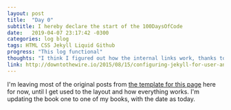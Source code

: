```yaml
---
layout: post
title:  "Day 0"
subtitle: I hereby declare the start of the 100DaysOfCode
date:   2019-04-07 23:17:42 -0300
categories: log blog
tags: HTML CSS Jekyll Liquid Github
progress: "This log functional"
thoughts: "I think I figured out how the internal links work, thanks to the link below. Site seems to be functional."
link: http://downtothewire.io/2015/08/15/configuring-jekyll-for-user-and-project-github-pages/
---
```


I'm leaving most of the original posts from [the template for this page](https://100daysof.netlify.com/) here for now, until I get used to the layout and how everything works. I'm updating the book one to one of my books, with the date as today.
